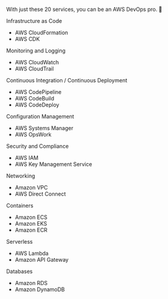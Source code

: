 With just these 20 services, you can be an AWS DevOps pro. 🤯

Infrastructure as Code
- AWS CloudFormation
- AWS CDK

Monitoring and Logging
- AWS CloudWatch
- AWS CloudTrail

Continuous Integration / Continuous Deployment
- AWS CodePipeline
- AWS CodeBuild
- AWS CodeDeploy

Configuration Management
- AWS Systems Manager
- AWS OpsWork

Security and Compliance
- AWS IAM
- AWS Key Management Service

Networking
- Amazon VPC
- AWS Direct Connect

Containers
- Amazon ECS
- Amazon EKS
- Amazon ECR

Serverless
- AWS Lambda
- Amazon API Gateway

Databases
- Amazon RDS
- Amazon DynamoDB

